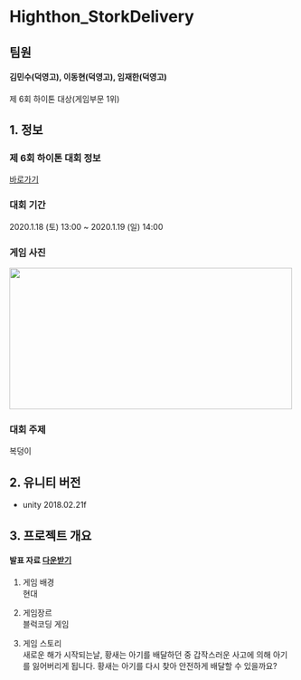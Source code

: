 # Highthon_StorkDelivery

## 팀원
#### 김민수(덕영고), 이동현(덕영고), 임재한(덕영고)

제 6회 하이톤 대상(게임부문 1위)<br/>

## 1. 정보

### 제 6회 하이톤 대회 정보
[바로가기]("https://www.facebook.com/plugins/post.php?href=https%3A%2F%2Fwww.facebook.com%2Fhighthon%2Fposts%2F468121193874288")

### 대회 기간
2020.1.18 (토) 13:00 ~ 2020.1.19 (일) 14:00

### 게임 사진
<img src="" width="500px" height="250">

### 대회 주제
복덩이

## 2. 유니티 버전
* unity 2018.02.21f

## 3. 프로젝트 개요
#### 발표 자료 [다운받기]()

1. 게임 배경<br/>
현대<br/>

2. 게임장르<br/>
블럭코딩 게임<br/>

3. 게임 스토리<br/>
새로운 해가 시작되는날, 황새는 아기를 배달하던 중 갑작스러운 사고에 의해 아기를 잃어버리게 됩니다. 황새는 아기를 다시 찾아 안전하게 배달할 수 있을까요?<br/>
